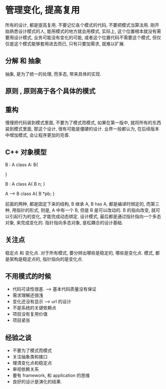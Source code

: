 # 管理变化, 提高复用

所有的设计, 都是提高复用. 不要记忆各个模式的代码, 不要把模式当算法用. 刚开始熟悉设计模式的人, 能用模式的地方就会用模式, 实际上, 这个位置根本就没有需要用设计模式, 业务可能没有变化的可能, 或者这个位置代码不需要这个模式, 但仅仅是这个模式能够套用进去而已, 只有只要加需求, 就难以扩展.

## 分解 和 抽象

抽象, 是为了统一的处理, 而多态, 带来具体的实现.

## 原则 , 原则高于各个具体的模式

## 重构

慢慢把代码装到模式里面, 不要为了模式而模式, 如果在第一版中, 就将所有的东西装到模式里面, 那这个设计, 很有可能是僵硬的设计. 业界一般都认为, 在后续版本中增加模式, 会让程序更加的完善.

## C++ 对象模型

B : A
class A: B{

}

B : A
class A{
    B n;
}

A --> B
class A{
    B *pb;
}

前面的两种, 都是固定下来的结构, B 继承 A, B has A, 都是编译时绑定的,  而第三种, 用指针的形式, 则是, A 中有一个 B, 但是 B 是可以改动的. B 的指向改变, 就可以引起行为的变化, 才能完成动态绑定. 设计模式, 最后都是通过指针指向一个多态对象, 来完成变化的. 指针指向多态对象, 是松耦合的设计基础.

## 关注点

稳定点 和 变化点.
对于所有模式, 要分辨出哪些是稳定的, 哪些是变化点. 模式, 都是架构是稳定点的, 指针指向的是变化点.

## 不用模式的时候

* 代码可读性很差. --> 基本代码质量没有保证
* 需求理解还很浅
* 变化还没有显示 --> url 的设计
* 不是系统的关键依赖点
* 项目没有复用价值
* 项目紧张

## 经验之谈

* 不要为了模式而模式
* 关注抽象类和接口
* 理清变化点和稳定点
* 审视依赖关系
* 要有 framework, 和 application 的思维
* 良好的设计是演化的结果.